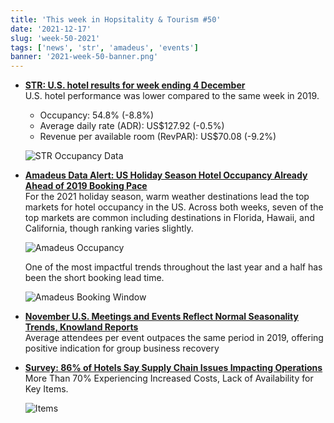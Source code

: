 ```yaml
---
title: 'This week in Hopsitality & Tourism #50'
date: '2021-12-17'
slug: 'week-50-2021'
tags: ['news', 'str', 'amadeus', 'events']
banner: '2021-week-50-banner.png'
---
```


- **[STR: U.S. hotel results for week ending 4 December](https://str.com/press-release/str-us-hotel-results-week-ending-4-december)**  
   U.S. hotel performance was lower compared to the same week in 2019.

  - Occupancy: 54.8% (-8.8%)
  - Average daily rate (ADR): US$127.92 (-0.5%)
  - Revenue per available room (RevPAR): US$70.08 (-9.2%)

  ![STR Occupancy Data](/images/blogimages/2021-week-49-occupancy.png)

- **[Amadeus Data Alert: US Holiday Season Hotel Occupancy Already Ahead of 2019 Booking Pace](https://www.hospitalitynet.org/opinion/4108025.html)**  
  For the 2021 holiday season, warm weather destinations lead the top markets for hotel occupancy in the US. Across both weeks, seven of the top markets are common including destinations in Florida, Hawaii, and California, though ranking varies slightly.

  ![Amadeus Occupancy](/images/blogimages/2021-week-50-amadeus-occupancy.jpg)

  One of the most impactful trends throughout the last year and a half has been the short booking lead time.

  ![Amadeus Booking Window](/images/blogimages/2021-week-50-amadeus-booking-window.jpg)

- **[November U.S. Meetings and Events Reflect Normal Seasonality Trends, Knowland Reports](https://www.knowland.com/2021/12/knowland-reports-november-20021-u-s-meetings-and-events-volume/)**  
  Average attendees per event outpaces the same period in 2019, offering positive indication for group business recovery

- **[Survey: 86% of Hotels Say Supply Chain Issues Impacting Operations](https://www.hospitalitynet.org/news/4107962.html)**  
  More Than 70% Experiencing Increased Costs, Lack of Availability for Key Items.

  ![Items](https://www.hospitalitynet.org/picture/xxl_153135352.jpg)
